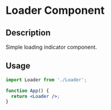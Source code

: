 # Loader Component

## Description
Simple loading indicator component.

## Usage
```jsx
import Loader from './Loader';

function App() {
  return <Loader />;
}
```